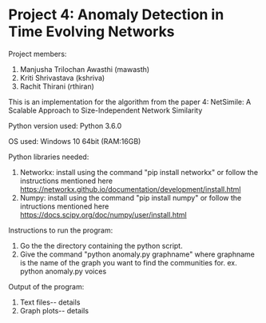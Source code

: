 # Project 4: Anomaly Detection in Time Evolving Networks
Project members:
1. Manjusha Trilochan Awasthi (mawasth)
2. Kriti Shrivastava (kshriva)
3. Rachit Thirani (rthiran)

This is an implementation for the algorithm from the paper 4: NetSimile: A Scalable Approach to Size-Independent Network Similarity

Python version used: Python 3.6.0

OS used: Windows 10 64bit (RAM:16GB)

Python libraries needed:

1. Networkx: install using the command "pip install networkx" or follow the instructions mentioned here https://networkx.github.io/documentation/development/install.html
2. Numpy: install using the command "pip install numpy" or follow the intructions mentioned here https://docs.scipy.org/doc/numpy/user/install.html

Instructions to run the program:
1. Go the the directory containing the python script.
2. Give the command "python anomaly.py graphname" where graphname is the name of the graph you want to find the communities for.
   ex. python anomaly.py voices

Output of the program:
1. Text files-- details
2. Graph plots-- details
